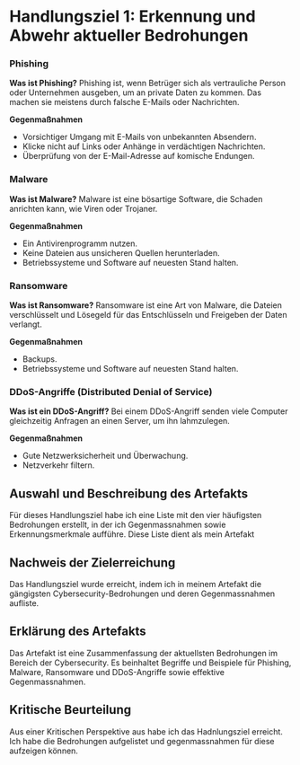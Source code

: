# Handlungsziel 1: Erkennung und Abwehr aktueller Bedrohungen

### Phishing
**Was ist Phishing?**
Phishing ist, wenn Betrüger sich als vertrauliche Person oder Unternehmen ausgeben, um an private Daten zu kommen. Das machen sie meistens durch falsche E-Mails oder Nachrichten.

**Gegenmaßnahmen**
- Vorsichtiger Umgang mit E-Mails von unbekannten Absendern.
- Klicke nicht auf Links oder Anhänge in verdächtigen Nachrichten.
- Überprüfung von der E-Mail-Adresse auf komische Endungen.

### Malware
**Was ist Malware?**
Malware ist eine bösartige Software, die Schaden anrichten kann, wie Viren oder Trojaner.

**Gegenmaßnahmen**
- Ein Antivirenprogramm nutzen.
- Keine Dateien aus unsicheren Quellen herunterladen.
- Betriebssysteme und Software auf neuesten Stand halten.

### Ransomware
**Was ist Ransomware?**
Ransomware ist eine Art von Malware, die Dateien verschlüsselt und Lösegeld für das Entschlüsseln und Freigeben der Daten verlangt.

**Gegenmaßnahmen**
- Backups.
- Betriebssysteme und Software auf neuesten Stand halten.

### DDoS-Angriffe (Distributed Denial of Service)
**Was ist ein DDoS-Angriff?**
Bei einem DDoS-Angriff senden viele Computer gleichzeitig Anfragen an einen Server, um ihn lahmzulegen.

**Gegenmaßnahmen**
- Gute Netzwerksicherheit und Überwachung.
- Netzverkehr filtern.


## Auswahl und Beschreibung des Artefakts
Für dieses Handlungsziel habe ich eine Liste mit den vier häufigsten Bedrohungen erstellt, in der ich Gegenmassnahmen sowie Erkennungsmerkmale aufführe. Diese Liste dient als mein Artefakt



## Nachweis der Zielerreichung
Das Handlungsziel wurde erreicht, indem ich in meinem Artefakt die gängigsten Cybersecurity-Bedrohungen und deren Gegenmassnahmen aufliste.

## Erklärung des Artefakts
Das Artefakt ist eine Zusammenfassung der aktuellsten Bedrohungen im Bereich der Cybersecurity. Es beinhaltet Begriffe und Beispiele für Phishing, Malware, Ransomware und DDoS-Angriffe sowie effektive Gegenmassnahmen.

## Kritische Beurteilung
Aus einer Kritischen Perspektive aus habe ich das Hadnlungsziel erreicht. Ich habe die Bedrohungen aufgelistet und gegenmassnahmen für diese aufzeigen können.
